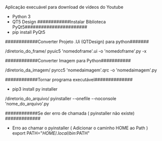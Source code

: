 Aplicação execuável para download de vídeos do Youtube

- Python 3 
- QT5 Design
############Instalar Biblioteca PyQt5#######################
- pip install PyQt5


############Converter Projeto .Ui (QTDesign) para python#######

/diretorio_do_frame/ pyuic5 'nomedoframe'.ui -o 'nomedoframe'.py -x


############Converter Imagem para Python###########

/diretorio_da_imagem/ pyrcc5 'nomedaimagem'.qrc -o 'nomedaimagem'.py

############Tornar programa executável##############
- pip3 install py installer

/diretorio_do_arquivo/ pyinstaller --onefile --noconsole 'nome_do_arquivo'.py

############Se der erro de chamada ( pyinstaller não existe) #############
- Erro ao chamar o pyinstaller ( Adicionar o caminho HOME ao Path ) 
    export PATH="$HOME/.local/bin:$PATH" 



